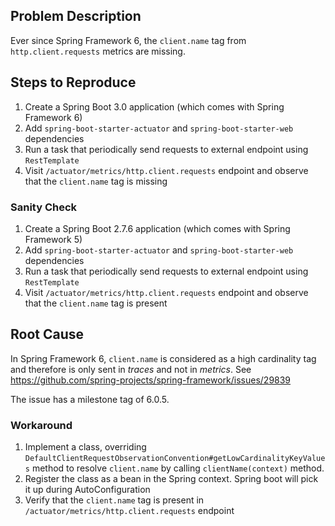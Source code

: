## Problem Description
Ever since Spring Framework 6, the `client.name` tag from `http.client.requests` metrics are missing. 

## Steps to Reproduce
1. Create a Spring Boot 3.0 application (which comes with Spring Framework 6)
2. Add `spring-boot-starter-actuator` and `spring-boot-starter-web` dependencies
3. Run a task that periodically send requests to external endpoint using `RestTemplate`
4. Visit `/actuator/metrics/http.client.requests` endpoint and observe that the `client.name` tag is missing

### Sanity Check
1. Create a Spring Boot 2.7.6 application (which comes with Spring Framework 5)
2. Add `spring-boot-starter-actuator` and `spring-boot-starter-web` dependencies
3. Run a task that periodically send requests to external endpoint using `RestTemplate`
4. Visit `/actuator/metrics/http.client.requests` endpoint and observe that the `client.name` tag is present

## Root Cause
In Spring Framework 6, `client.name` is considered as a high cardinality tag and therefore is only sent in _traces_ and not in _metrics_.
See https://github.com/spring-projects/spring-framework/issues/29839

The issue has a milestone tag of 6.0.5.

### Workaround
1. Implement a class, overriding `DefaultClientRequestObservationConvention#getLowCardinalityKeyValues` method to resolve `client.name` by calling `clientName(context)` method.
2. Register the class as a bean in the Spring context. Spring boot will pick it up during AutoConfiguration
3. Verify that the `client.name` tag is present in `/actuator/metrics/http.client.requests` endpoint